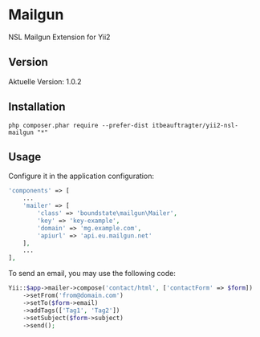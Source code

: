 # Mailgun

NSL Mailgun Extension for Yii2

## Version
Aktuelle Version: 1.0.2

## Installation

```
php composer.phar require --prefer-dist itbeauftragter/yii2-nsl-mailgun "*"
```

## Usage

Configure it in the application configuration:

```php
'components' => [
    ...
    'mailer' => [
        'class' => 'boundstate\mailgun\Mailer',
        'key' => 'key-example',
        'domain' => 'mg.example.com',
        'apiurl' => 'api.eu.mailgun.net'
    ],
    ...
],
```

To send an email, you may use the following code:

```php
Yii::$app->mailer->compose('contact/html', ['contactForm' => $form])
    ->setFrom('from@domain.com')
    ->setTo($form->email)
    ->addTags(['Tag1', 'Tag2'])
    ->setSubject($form->subject)
    ->send();
```
